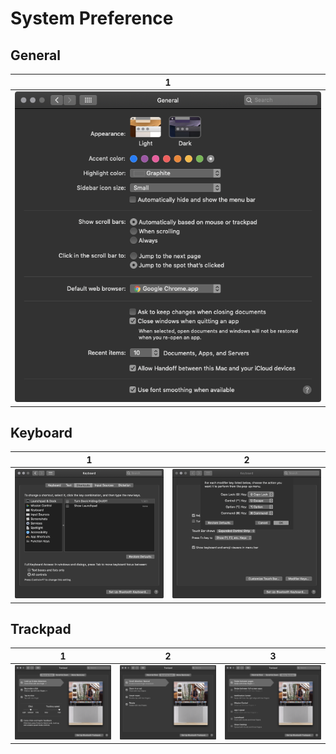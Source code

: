 System Preference
=================

General
-------

| 1 |
|:--:|
| ![](./images/syspref/general.png) |

Keyboard
--------

| 1 | 2 |
|:--:|:--:|
| ![](./images/syspref/keyboard/1_all_controls.png) | ![](./images/syspref/keyboard/2_modifier_keys.png) |

Trackpad
--------

| 1 | 2 | 3 |
|:--:|:--:|:--:|
| ![](./images/syspref/trackpad/1_point_and_click.png) | ![](./images/syspref/trackpad/2_scroll_and_zoom.png) | ![](./images/syspref/trackpad/3_more_gestures.png) |
